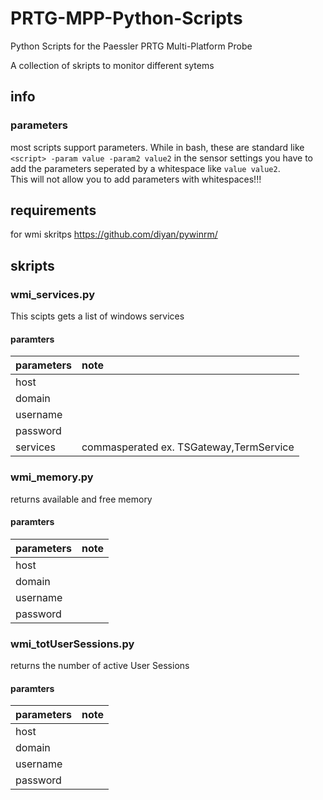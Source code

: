 # PRTG-MPP-Python-Scripts
 Python Scripts for the Paessler PRTG Multi-Platform Probe  
   
 A collection of skripts to monitor different sytems

## info

### parameters
most scripts support parameters. While in bash, these are standard like ```<script> -param value -param2 value2``` in the sensor settings you have to add the parameters seperated by a whitespace like ```value value2```.  
This will not allow you to add parameters with whitespaces!!!


## requirements
for wmi skritps https://github.com/diyan/pywinrm/


## skripts
### wmi_services.py
This scipts gets a list of windows services

#### paramters
| parameters | note
|:-----------|:---
| host |
| domain |
| username |
| password |
| services | commasperated ex. TSGateway,TermService


### wmi_memory.py
returns available and free memory

#### paramters
| parameters | note
|:-----------|:---
| host |
| domain |
| username |
| password |

### wmi_totUserSessions.py
returns the number of active User Sessions

#### paramters
| parameters | note
|:-----------|:---
| host |
| domain |
| username |
| password |